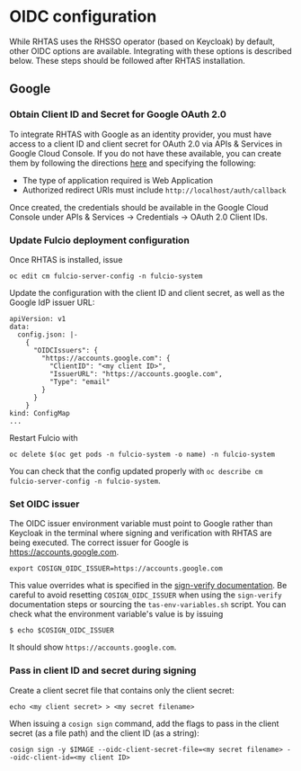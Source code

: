 # OIDC configuration

While RHTAS uses the RHSSO operator (based on Keycloak) by default, other OIDC options are available. Integrating with these options is described below. These steps should be followed after RHTAS installation.

## Google

### Obtain Client ID and Secret for Google OAuth 2.0

To integrate RHTAS with Google as an identity provider, you must have access to a client ID and client secret for OAuth 2.0 via APIs & Services in Google Cloud Console. If you do not have these available, you can create them by following the directions [here](https://developers.google.com/workspace/guides/create-credentials#oauth-client-id) and specifying the following:

- The type of application required is Web Application 
- Authorized redirect URIs must include `http://localhost/auth/callback`

Once created, the credentials should be available in the Google Cloud Console under APIs & Services -> Credentials -> OAuth 2.0 Client IDs.

### Update Fulcio deployment configuration

Once RHTAS is installed, issue

```
oc edit cm fulcio-server-config -n fulcio-system
```

Update the configuration with the client ID and client secret, as well as the Google IdP issuer URL:

```
apiVersion: v1
data:
  config.json: |-
    {
      "OIDCIssuers": {
        "https://accounts.google.com": {
          "ClientID": "<my client ID>",
          "IssuerURL": "https://accounts.google.com",
          "Type": "email"
        }
      }
    }
kind: ConfigMap
...
```

Restart Fulcio with

```
oc delete $(oc get pods -n fulcio-system -o name) -n fulcio-system
```

You can check that the config updated properly with `oc describe cm fulcio-server-config -n fulcio-system`.

### Set OIDC issuer

The OIDC issuer environment variable must point to Google rather than Keycloak in the terminal where signing and verification with RHTAS are being executed. The correct issuer for Google is https://accounts.google.com.

```
export COSIGN_OIDC_ISSUER=https://accounts.google.com
```
This value overrides what is specified in the [sign-verify documentation](sign-verify.md). Be careful to avoid resetting `COSIGN_OIDC_ISSUER` when using the `sign-verify` documentation steps or sourcing the `tas-env-variables.sh` script. You can check what the environment variable's value is by issuing

```
$ echo $COSIGN_OIDC_ISSUER
```

It should show `https://accounts.google.com`.


### Pass in client ID and secret during signing

Create a client secret file that contains only the client secret:

`echo <my client secret> > <my secret filename>`

When issuing a `cosign sign` command, add the flags to pass in the client secret (as a file path) and the client ID (as a string):

```
cosign sign -y $IMAGE --oidc-client-secret-file=<my secret filename> --oidc-client-id=<my client ID>
```
